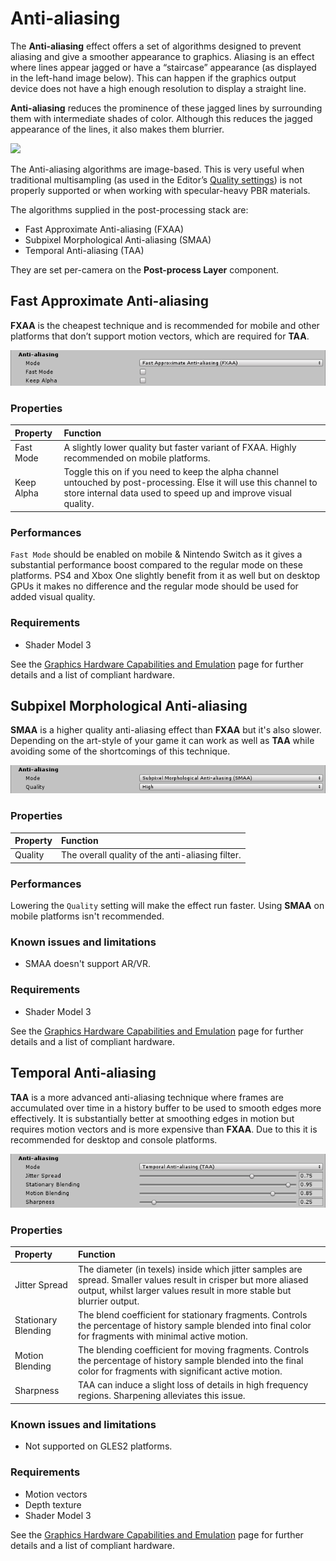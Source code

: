 # Anti-aliasing

The **Anti-aliasing** effect offers a set of algorithms designed to prevent aliasing and give a smoother appearance to graphics. Aliasing is an effect where lines appear jagged or have a “staircase” appearance (as displayed in the left-hand image below). This can happen if the graphics output device does not have a high enough resolution to display a straight line.

**Anti-aliasing** reduces the prominence of these jagged lines by surrounding them with intermediate shades of color. Although this reduces the jagged appearance of the lines, it also makes them blurrier.


![](images/screenshot-antialiasing.png)


The Anti-aliasing algorithms are image-based. This is very useful when traditional multisampling (as used in the Editor’s [Quality settings](https://docs.unity3d.com/Manual/class-QualitySettings.html)) is not properly supported or when working with specular-heavy PBR materials.

The algorithms supplied in the post-processing stack are:

- Fast Approximate Anti-aliasing (FXAA)
- Subpixel Morphological Anti-aliasing (SMAA)
- Temporal Anti-aliasing (TAA)

They are set per-camera on the **Post-process Layer** component.

## Fast Approximate Anti-aliasing

**FXAA** is the cheapest technique and is recommended for mobile and other platforms that don’t support motion vectors, which are required for **TAA**.


![](images/aa-1.png)


### Properties

| Property   | Function                                                     |
| :--------- | :----------------------------------------------------------- |
| Fast Mode  | A slightly lower quality but faster variant of FXAA. Highly recommended on mobile platforms. |
| Keep Alpha | Toggle this on if you need to keep the alpha channel untouched by post-processing. Else it will use this channel to store internal data used to speed up and improve visual quality. |

### Performances

`Fast Mode` should be enabled on mobile & Nintendo Switch as it gives a substantial performance boost compared to the regular mode on these platforms. PS4 and Xbox One slightly benefit from it as well but on desktop GPUs it makes no difference and the regular mode should be used for added visual quality.

### Requirements

- Shader Model 3

See the [Graphics Hardware Capabilities and Emulation](https://docs.unity3d.com/Manual/GraphicsEmulation.html) page for further details and a list of compliant hardware.

## Subpixel Morphological Anti-aliasing

**SMAA** is a higher quality anti-aliasing effect than **FXAA** but it's also slower. Depending on the art-style of your game it can work as well as **TAA** while avoiding some of the shortcomings of this technique.


![](images/aa-2.png)


### Properties

| Property | Function                                         |
| :-------- | :------------------------------------------------ |
| Quality  | The overall quality of the anti-aliasing filter. |

### Performances

Lowering the `Quality` setting will make the effect run faster. Using **SMAA** on mobile platforms isn't recommended.

### Known issues and limitations

- SMAA doesn't support AR/VR.

### Requirements

- Shader Model 3

See the [Graphics Hardware Capabilities and Emulation](https://docs.unity3d.com/Manual/GraphicsEmulation.html) page for further details and a list of compliant hardware.

## Temporal Anti-aliasing

**TAA** is a more advanced anti-aliasing technique where frames are accumulated over time in a history buffer to be used to smooth edges more effectively. It is substantially better at smoothing edges in motion but requires motion vectors and is more expensive than **FXAA**. Due to this it is recommended for desktop and console platforms.


![](images/aa-3.png)


### Properties

| Property            | Function                                                     |
| :------------------- | :------------------------------------------------------------ |
| Jitter Spread       | The diameter (in texels) inside which jitter samples are spread. Smaller values result in crisper but more aliased output, whilst larger values result in more stable but blurrier output. |
| Stationary Blending | The blend coefficient for stationary fragments. Controls the percentage of history sample blended into final color for fragments with minimal active motion. |
| Motion Blending     | The blending coefficient for moving fragments. Controls the percentage of history sample blended into the final color for fragments with significant active motion. |
| Sharpness           | TAA can induce a slight loss of details in high frequency regions. Sharpening alleviates this issue. |

### Known issues and limitations

- Not supported on GLES2 platforms.

### Requirements

- Motion vectors
- Depth texture
- Shader Model 3

See the [Graphics Hardware Capabilities and Emulation](https://docs.unity3d.com/Manual/GraphicsEmulation.html) page for further details and a list of compliant hardware.